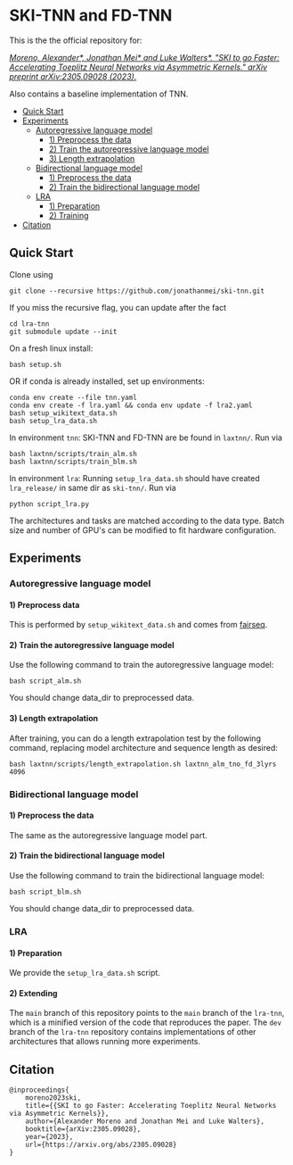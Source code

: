 # SKI-TNN and FD-TNN

This is the the official repository for:

[_Moreno, Alexander*, Jonathan Mei* and Luke Walters*. "SKI to go Faster: Accelerating Toeplitz Neural Networks via Asymmetric Kernels." arXiv preprint arXiv:2305.09028 (2023)._](https://arxiv.org/abs/2305.09028)

Also contains a baseline implementation of TNN.
- [Quick Start](#quick-start)
- [Experiments](#experiments)
  - [Autoregressive language model](#autoregressive-language-model)
    - [1) Preprocess the data](#1-preprocess-the-data)
    - [2) Train the autoregressive language model](#2-train-the-autoregressive-language-model)
    - [3) Length extrapolation](#3-length-extrapolation)
  - [Bidirectional language model](#bidirectional-language-model)
    - [1) Preprocess the data](#1-preprocess-the-data-1)
    - [2) Train the bidirectional language model](#2-train-the-bidirectional-language-model)
  - [LRA](#lra)
    - [1) Preparation](#1-preparation-1)
    - [2) Training](#2-training-1)
- [Citation](#citation)

## Quick Start

Clone using 
```
git clone --recursive https://github.com/jonathanmei/ski-tnn.git
```

If you miss the recursive flag, you can update after the fact
```
cd lra-tnn
git submodule update --init
```

On a fresh linux install:
```
bash setup.sh
```

OR if conda is already installed, set up environments:
```
conda env create --file tnn.yaml
conda env create -f lra.yaml && conda env update -f lra2.yaml
bash setup_wikitext_data.sh
bash setup_lra_data.sh
```

In environment `tnn`:
SKI-TNN and FD-TNN are be found in `laxtnn/`. Run via
```
bash laxtnn/scripts/train_alm.sh
bash laxtnn/scripts/train_blm.sh
```

In environment `lra`:
Running `setup_lra_data.sh` should have created `lra_release/` in same dir as `ski-tnn/`.
Run via
```
python script_lra.py
```
The architectures and tasks are matched according to the data type. Batch size and number of GPU's can be modified to fit hardware configuration.

## Experiments

### Autoregressive language model
#### 1) Preprocess data

This is performed by `setup_wikitext_data.sh` and comes from [fairseq](https://github.com/facebookresearch/fairseq/blob/main/examples/roberta/README.pretraining.md).


#### 2) Train the autoregressive language model

Use the following command to train the autoregressive language model:

```
bash script_alm.sh
```

You should change data_dir to preprocessed data.



#### 3) Length extrapolation

After training, you can do a length extrapolation test by the following command, replacing model architecture and sequence length as desired:

```
bash laxtnn/scripts/length_extrapolation.sh laxtnn_alm_tno_fd_3lyrs 4096
```



### Bidirectional language model

#### 1) Preprocess the data

The same as the autoregressive language model part.



#### 2) Train the bidirectional language model

Use the following command to train the bidirectional language model:

```
bash script_blm.sh
```

You should change data_dir to preprocessed data.





### LRA

#### 1) Preparation
We provide the `setup_lra_data.sh` script.

#### 2) Extending
The `main` branch of this repository points to the `main` branch of the `lra-tnn`, which is a minified version of the code that reproduces the paper. The `dev` branch of the `lra-tnn` repository contains implementations of other architectures that allows running more experiments.

## Citation

```
@inproceedings{
    moreno2023ski,
    title={{SKI to go Faster: Accelerating Toeplitz Neural Networks via Asymmetric Kernels}},
    author={Alexander Moreno and Jonathan Mei and Luke Walters},
    booktitle={arXiv:2305.09028},
    year={2023},
    url={https://arxiv.org/abs/2305.09028}
}
```


